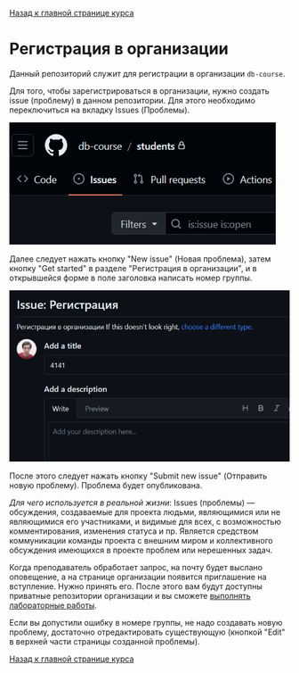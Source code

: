 [Назад к главной странице курса](https://github.com/db-course/syllabus)

# Регистрация в организации

Данный репозиторий служит для регистрации в организации `db-course`.

Для того, чтобы зарегистрироваться в организации, нужно создать issue (проблему) в данном репозитории. Для этого необходимо переключиться на вкладку Issues (Проблемы).

![](https://github.com/db-course/syllabus/blob/master/img/issues.png)

Далее следует нажать кнопку "New issue" (Новая проблема), затем кнопку "Get started" в разделе "Регистрация в организации", и в открывшейся форме в поле заголовка написать номер группы.

![](https://github.com/db-course/syllabus/blob/master/img/request.png)

После этого следует нажать кнопку "Submit new issue" (Отправить новую проблему). Проблема будет опубликована. 

_Для чего используется в реальной жизни_: Issues (проблемы) — обсуждения, создаваемые для проекта людьми, являющимися или не являющимися его участниками, и видимые для всех, с возможностью комментирования, изменения статуса и пр. Является средством коммуникации команды проекта с внешним миром и коллективного обсуждения имеющихся в проекте проблем или нерешенных задач.

Когда преподаватель обработает запрос, на почту будет выслано оповещение, а на странице организации появится приглашение на вступление. Нужно принять его. После этого вам будут доступны приватные репозитории организации и вы сможете [выполнять лабораторные работы](https://github.com/db-course/syllabus/blob/master/git.md).

Если вы допустили ошибку в номере группы, не надо создавать новую проблему, достаточно отредактировать существующую (кнопкой "Edit" в верхней части страницы созданной проблемы).

[Назад к главной странице курса](https://github.com/db-course/syllabus)
